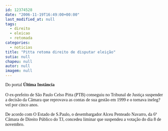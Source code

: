 ```yaml
---
id: 12374528
date: "2006-11-19T16:49:00+00:00"
last_modified_at: null
tags:
  - direito
  - eleicao
  - retomada
categories:
  - noticias
title: "Pitta retoma direito de disputar eleição"
sutia: null
chapeu: null
autor: null
imagem: null
---
```

<p><P><FONT face=Verdana>Do portal <STRONG>Última Instância</STRONG><BR>&nbsp;<BR>O ex-prefeito de São Paulo Celso Pitta (PTB) conseguiu no Tribunal de Justiça suspender a decisão da Câmara que reprovava as contas de sua gestão em 1999 e o tornava ineleg?vel por cinco anos. </FONT></P></p>
<p><P><FONT face=Verdana>De acordo com O Estado de S.Paulo, o desembargador Alceu Penteado Navarro, da 6ª Câmara de Direito Público do TJ, concedeu liminar que suspendeu a votação do dia 8 de novembro.</FONT> </P> </p>
